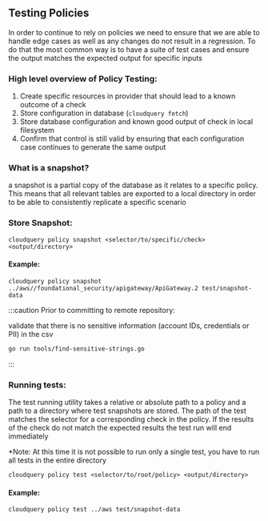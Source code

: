 
## Testing Policies

In order to continue to rely on policies we need to ensure that we are able to handle edge cases as well as any changes do not result in a regression. To do that the most common way is to have a suite of test cases and ensure the output matches the expected output for specific inputs

### High level overview of Policy Testing:

1. Create specific resources in provider that should lead to a known outcome of a check
2. Store configuration in database (`cloudquery fetch`)
3. Store database configuration and known good output of check in local filesystem
4. Confirm that control is still valid by ensuring that each configuration case continues to generate the same output


### What is a snapshot?

a snapshot is a partial copy of the database as it relates to a specific policy. This means that all relevant tables are exported to a local directory in order to be able to consistently replicate a specific scenario




###  Store Snapshot:

`cloudquery policy snapshot <selector/to/specific/check> <output/directory>`

#### Example:
`cloudquery policy snapshot ../aws//foundational_security/apigateway/ApiGateway.2 test/snapshot-data`


:::caution
Prior to committing to remote repository:

validate that there is no sensitive information (account IDs, credentials or PII) in the csv

``` bash
go run tools/find-sensitive-strings.go
```
:::


### Running tests:


The test running utility takes a relative or absolute path to a policy and a path to a directory where test snapshots are stored. The path of the test matches the selector for a corresponding check in the policy. If the results of the check do not match the expected results the test run will end immediately

*Note: At this time it is not possible to run only a single test, you have to run all tests in the entire directory


`cloudquery policy test <selector/to/root/policy> <output/directory>`

#### Example:
``` bash
cloudquery policy test ../aws test/snapshot-data
```

